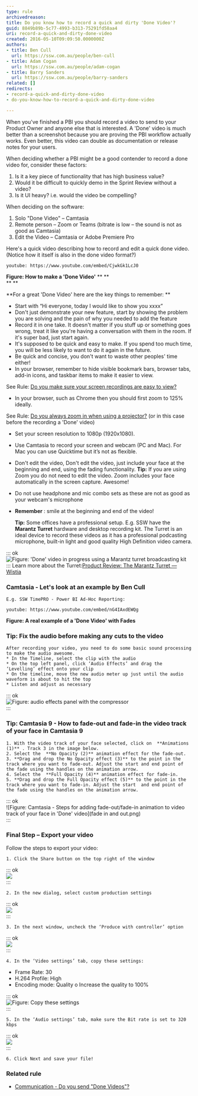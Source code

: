 ```yaml
---
type: rule
archivedreason: 
title: Do you know how to record a quick and dirty 'Done Video'?
guid: 8849b89b-5c77-4993-b313-75291fd58aa4
uri: record-a-quick-and-dirty-done-video
created: 2016-05-10T09:09:50.0000000Z
authors:
- title: Ben Cull
  url: https://ssw.com.au/people/ben-cull
- title: Adam Cogan
  url: https://ssw.com.au/people/adam-cogan
- title: Barry Sanders
  url: https://ssw.com.au/people/barry-sanders
related: []
redirects:
- record-a-quick-and-dirty-done-video
- do-you-know-how-to-record-a-quick-and-dirty-done-video

---
```


When you've finished a PBI you should record a video to send to your Product Owner and anyone else that is interested. A 'Done' video is much better than a screenshot because you are proving the PBI workflow actually works. Even better, this video can double as documentation or release notes for your users.

<!--endintro-->

When deciding whether a PBI might be a good contender to record a done video for, consider these factors:

1. Is it a key piece of functionality that has high business value?
2. Would it be difficult to quickly demo in the Sprint Review without a video?
3. Is it UI heavy? i.e. would the video be compelling?


<font color="#333333">
</font>
When deciding on the software:

1. Solo "Done Video" – Camtasia
2. Remote person – Zoom or Teams (bitrate is low – the sound is not as good as Camtasia)
3. Edit the Video – Camtasia or Adobe Premiere Pro


Here's a quick video describing how to record and edit a quick done video. (Notice how it itself is also in the done video format?)



`youtube: https://www.youtube.com/embed/CjwkGk1LcJ0`
 


**Figure: How to make a 'Done Video'** 
**
**  
**
**  
 

**For a great 'Done Video' here are the key things to remember:
** 

* Start with “Hi everyone, today I would like to show you xxxx”
* Don't just demonstrate your new feature, start by showing the problem you are solving and the pain of why you needed to add the feature
* Record it in one take. It doesn't matter if you stuff up or something goes wrong, treat it like you're having a conversation with them in the room. If it's super bad, just start again.
* It's supposed to be quick and easy to make. If you spend too much time, you will be less likely to want to do it again in the future.
* Be quick and concise, you don't want to waste other peoples' time either!
* In your browser, remember to hide visible bookmark bars, browser tabs, add-in icons, and taskbar items to make it easier to view. 
                  
See Rule: [Do you make sure your screen recordings are easy to view?](/easy-to-view-screen-recordings)
* In your browser, such as Chrome then you should first zoom to 125% ideally. 
                  
See Rule: [Do you always zoom in when using a projector?](/meetings-do-you-always-zoom-in-when-using-a-projector) (or in this case before the recording a 'Done' video)
* Set your screen resolution to 1080p (1920x1080).
* Use Camtasia to record your screen and webcam (PC and Mac). For Mac you can use Quicktime but it’s not as flexible.
* Don't edit the video, Don't edit the video, just include your face at the beginning and end, using the fading functionality.
**Tip:** If you are using Zoom you do not need to edit the video. Zoom includes your face automatically in the screen capture. Awesome!
* Do not use headphone and mic combo sets as these are not as good as your webcam's microphone
* **Remember** : smile at the beginning and end of the video!
    
    **Tip:** Some offices have a professional setup.
E.g. SSW have the                  **Marantz Turret** hardware and desktop recording kit. The Turret is an ideal device to record these videos as it has a professional podcasting microphone, built-in light and good quality High Definition video camera.


::: ok  
![Figure: 'Done' video in progress using a Marantz turret broadcasting kit](turret-usage.jpg)  
:::
Learn more about the Turret:[Product Review: The Marantz Turret — Wistia](https://wistia.com/learn/production/marantz-turret-review?wvideo=whmpjct7xj)    

### Camtasia - Let's look at an example by Ben Cull

    E.g. SSW TimePRO - Power BI Ad-Hoc Reporting:

`youtube: https://www.youtube.com/embed/nG4IAxdEWQg`


**Figure: A real example of a 'Done Video' with Fades** 

    

### Tip: Fix the audio before making any cuts to the video

    After recording your video, you need to do some basic sound processing to make the audio awesome.
    * In the Timeline, select the clip with the audio
    * On the top left panel, click ‘Audio Effects’ and drag the ‘Levelling’ effect onto your clip
    * On the timeline, move the new audio meter up just until the audio waveform is about to hit the top
    * Listen and adjust as necessary


::: ok  
![Figure: audio effects panel with the compressor](audio-effects-panel.png)  
:::

### Tip: Camtasia 9 - How to fade-out and fade-in the video track of your face in Camtasia 9

    1. With the video track of your face selected, click on  **Animations (1)** . Track 3 in the image below.
    2. Select the  **No Opacity (2)** animation effect for the fade-out.
    3. **Drag and drop the No Opacity effect (3)** to the point in the track where you want to fade-out. Adjust the start and end point of the fade using the handles on the animation arrow.
    4. Select the  **Full Opacity (4)** animation effect for fade-in.
    5. **Drag and drop the Full Opacity effect (5)** to the point in the track where you want to fade-in. Adjust the start  and end point of the fade using the handles on the animation arrow.


::: ok  
![Figure: Camtasia - Steps for adding fade-out/fade-in animation to video track of your face in 'Done' video](fade in and out.png)  
:::

###  Final Step – Export your video  


Follow the steps to export your video:

    1. Click the Share button on the top right of the window


::: ok  
![](export-video1.png)  
:::

    2. In the new dialog, select custom production settings 
                     

::: ok  
![](export-video2.png)  
:::

    3. In the next window, uncheck the ‘Produce with controller’ option 
                     

::: ok  
![](export-video3.png)  
:::

    4. In the ‘Video settings’ tab, copy these settings:
-	Frame Rate: 30
-	H.264 Profile: High
-	Encoding mode: Quality
    o	Increase the quality to 100% 
                     

::: ok  
![Figure: Copy these settings](export-video4.png)  
:::

    5. In the ‘Audio settings’ tab, make sure the Bit rate is set to 320 kbps 
                     

::: ok  
![](export-video5.png)  
:::

    6. Click Next and save your file!


### Related rule









* [Communication - Do you send "Done Videos"?](/do-you-send-done-videos)
